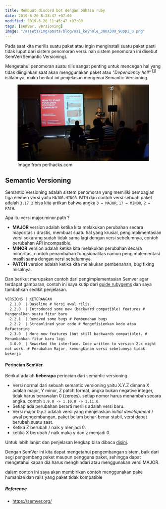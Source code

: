 ```yaml
---
title: Membuat discord bot dengan bahasa ruby
date: 2019-6-20 8:28:47 +07:00
modified: 2019-6-20 11:45:47 +07:00
tags: [semver, versioning]
image: "/assets/img/posts/blog/osi_keyhole_300X300_90ppi_0.png"
---
```


Pada saat kita merilis suatu paket atau ingin menginstall suatu paket pasti tidak luput dari sistem penomoran versi. nah sistem penomoran ini disebut SemVer(Semantic Versioning).

Mengetahui penomoran suatu rilis sangat penting untuk mencegah hal yang tidak diinginkan saat akan menggunakan paket atau <i>"Dependency hell" </i><sup>[[1](#dependency-hell)]</sup> istilahnya, maka berikut ini penjelasan mengenai Semantic Versioning.

<figure>
<img src="/assets/img/posts/p1070511.jpg">
<figcaption>Image from perlhacks.com</figcaption>
</figure>
<!-- <sup id="dependency-hell">[1]</sup><small> <i>include software performing abnormally, bugs, errors messages when trying to run or install software, or the software ceasing to function.<small> -->

## Semantic Versioning

Semantic Versioning adalah sistem penomoran yang memiliki pembagian tiga elemen versi yaitu `MAJOR.MINOR.PATH` dan contoh versi sebuah paket adalah `3.17.2` bisa kita artikan bahwa angka `3 = MAJOR`, `17 = MINOR`, `2 = PATH`.

Apa itu versi major.minor.path ?

- **MAJOR** version adalah ketika kita melakukan perubahan secara mayoritas / drastis, membuat suatu hal yang krusial, pengimplimentasian versi sekarang sudah tidak sama lagi dengan versi sebelumnya, contoh perubahan API incompatible.
- **MINOR** version adalah ketika kita melakukan perubahan secara minoritas, contoh penambahan fungsionalitas namun pengimplementasi masih sama dengan versi sebelumnya.
- **PATCH** version adalah ketika kita melakukan pembenahan, bug fixing misalnya.

Dan berikut merupakan contoh dari pengimplementasian Semver agar terdapat gambaran, contoh ini saya kutip dari [guide rubygems](https://guides.rubygems.org/patterns/#pessimistic-version-constraint) dan saya tambahkan sedikit penjelasan.

```
VERSIONS | KETERANGAN
  2.1.0  | Baseline # Versi awal rilis
  2.2.0  | Introduced some new (backward compatible) features # Mengenalkan suatu fitur baru
  2.2.1  | Removed some bugs # Pembenahan bugs
  2.2.2  | Streamlined your code # Mengefisienkan kode atau Refactoring
  2.3.0  | More new features (but still backwards compatible). # Menambahkan fitur baru lagi
  3.0.0  | Reworked the interface. Code written to version 2.x might not work. # Perubahan Major, kemungkinan versi sebelumnya tidak bekerja
```

#### Perincian SemVer

Berikut adalah **beberapa** perincian dari semantic versioning.

- Versi normal dari sebuah semantic versioning yaitu X.Y.Z dimana X adalah major, Y minor, Z patch format, angka bukan negative integer, tidak harus berawalan 0 (zeroes). setiap nomor harus menambah secara angka. contoh `1.9.0 -> 1.10.0 -> 1.11.0`.
- Setiap ada perubahan berarti merilis adalah versi baru.
- Versi major 0.y.z adalah versi yang menjelaskan <i>initial development</i> / awal pengembangan, paket belum benar-benar stabil, versi dapat berubah suatu saat.
- Ketika Z berubah / naik y menjadi 0.
- ketika X berubah / naik maka y dan z menjadi 0.

Untuk lebih lanjut dan penjelasan lengkap bisa dibaca [disini](https://semver.org/#semantic-versioning-specification-semver).

Dengan SemVer ini kita dapat mengetahui pengembangan sistem, baik dari segi pengembang paket maupun pengguna paket, sehingga dapat mengetahui kapan dia harus menghindari atau menggunakan versi MAJOR.

dalam contoh ini saya akan membirikan contoh menggunakan pake humanize dan rails yang paket tidak kompatible

##### Reference

- https://semver.org/
